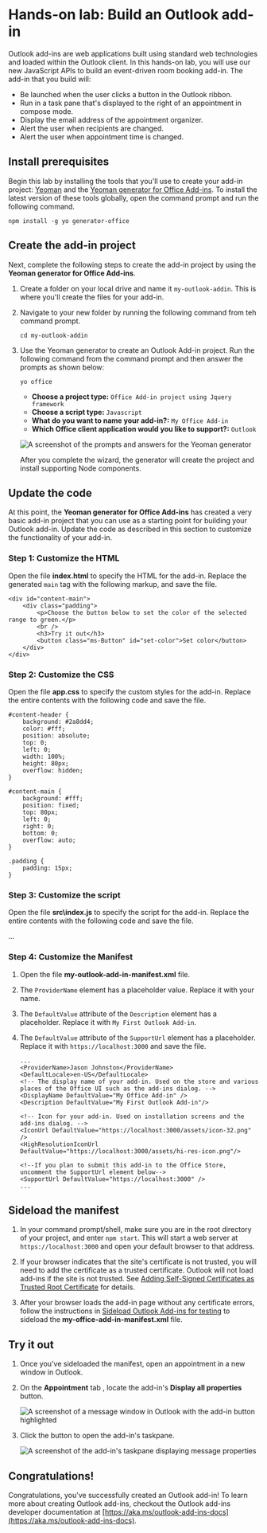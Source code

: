 # Hands-on lab: Build an Outlook add-in

Outlook add-ins are web applications built using standard web technologies and loaded within the Outlook client. In this hands-on lab, you will use our new JavaScript APIs to build an event-driven room booking add-in. The add-in that you build will:

- Be launched when the user clicks a button in the Outlook ribbon.
- Run in a task pane that's displayed to the right of an appointment in compose mode.
- Display the email address of the appointment organizer.
- Alert the user when recipients are changed.
- Alert the user when appointment time is changed.

## Install prerequisites

Begin this lab by installing the tools that you'll use to create your add-in project: [Yeoman](https://github.com/yeoman/yo) and the [Yeoman generator for Office Add-ins](https://github.com/OfficeDev/generator-office). To install the latest version of these tools globally, open the command prompt and run the following command.

```
npm install -g yo generator-office
```

## Create the add-in project

Next, complete the following steps to create the add-in project by using the **Yeoman generator for Office Add-ins**.

1. Create a folder on your local drive and name it `my-outlook-addin`. This is where you'll create the files for your add-in.

1. Navigate to your new folder by running the following command from teh command prompt.

    ```
    cd my-outlook-addin
    ```

1. Use the Yeoman generator to create an Outlook Add-in project. Run the following command from the command prompt and then answer the prompts as shown below:

    ```
    yo office
    ```

    - **Choose a project type:** `Office Add-in project using Jquery framework`
    - **Choose a script type:** `Javascript`
    - **What do you want to name your add-in?:** `My Office Add-in`
    - **Which Office client application would you like to support?:** `Outlook`
    
    ![A screenshot of the prompts and answers for the Yeoman generator](images/quick-start-yo-prompts.PNG)
    
    After you complete the wizard, the generator will create the project and install supporting Node components.

## Update the code

At this point, the **Yeoman generator for Office Add-ins** has created a very basic add-in project that you can use as a starting point for building your Outlook add-in. Update the code as described in this section to customize the functionality of your add-in.

### Step 1: Customize the HTML

Open the file **index.html** to specify the HTML for the add-in. Replace the generated `main` tag with the following markup, and save the file.

```
<div id="content-main">
    <div class="padding">
        <p>Choose the button below to set the color of the selected range to green.</p>
        <br />
        <h3>Try it out</h3>
        <button class="ms-Button" id="set-color">Set color</button>
    </div>
</div>
```

### Step 2: Customize the CSS

Open the file **app.css** to specify the custom styles for the add-in. Replace the entire contents with the following code and save the file.

```
#content-header {
    background: #2a8dd4;
    color: #fff;
    position: absolute;
    top: 0;
    left: 0;
    width: 100%;
    height: 80px; 
    overflow: hidden;
}

#content-main {
    background: #fff;
    position: fixed;
    top: 80px;
    left: 0;
    right: 0;
    bottom: 0;
    overflow: auto; 
}

.padding {
    padding: 15px;
}
```

### Step 3: Customize the script

Open the file **src\index.js** to specify the script for the add-in. Replace the entire contents with the following code and save the file.

...

### Step 4: Customize the Manifest

1. Open the file **my-outlook-add-in-manifest.xml** file.

1. The `ProviderName` element has a placeholder value. Replace it with your name.

1. The `DefaultValue` attribute of the `Description` element has a placeholder. Replace it with `My First Outlook Add-in`.

1. The `DefaultValue` attribute of the `SupportUrl` element has a placeholder. Replace it with `https://localhost:3000` and save the file.

    ```
    ...
    <ProviderName>Jason Johnston</ProviderName>
    <DefaultLocale>en-US</DefaultLocale>
    <!-- The display name of your add-in. Used on the store and various places of the Office UI such as the add-ins dialog. -->
    <DisplayName DefaultValue="My Office Add-in" />
    <Description DefaultValue="My First Outlook Add-in"/>

    <!-- Icon for your add-in. Used on installation screens and the add-ins dialog. -->
    <IconUrl DefaultValue="https://localhost:3000/assets/icon-32.png" />
    <HighResolutionIconUrl DefaultValue="https://localhost:3000/assets/hi-res-icon.png"/>

    <!--If you plan to submit this add-in to the Office Store, uncomment the SupportUrl element below-->
    <SupportUrl DefaultValue="https://localhost:3000" />
    ...
    ```

## Sideload the manifest

1. In your command prompt/shell, make sure you are in the root directory of your project, and enter `npm start`. This will start a web server at `https://localhost:3000` and open your default browser to that address.

1. If your browser indicates that the site's certificate is not trusted, you will need to add the certificate as a trusted certificate. Outlook will not load add-ins if the site is not trusted. See [Adding Self-Signed Certificates as Trusted Root Certificate](https://github.com/OfficeDev/generator-office/blob/master/src/docs/ssl.md) for details.

1. After your browser loads the add-in page without any certificate errors, follow the instructions in [Sideload Outlook Add-ins for testing](sideload-outlook-add-ins-for-testing.md) to sideload the **my-office-add-in-manifest.xml** file.

## Try it out

1. Once you've sideloaded the manifest, open an appointment in a new window in Outlook.

1. On the **Appointment** tab , locate the add-in's **Display all properties** button.

    ![A screenshot of a message window in Outlook with the add-in button highlighted](images/quick-start-button.PNG)

1. Click the button to open the add-in's taskpane.

    ![A screenshot of the add-in's taskpane displaying message properties](images/quick-start-task-pane.PNG)

## Congratulations!

Congratulations, you've successfully created an Outlook add-in! To learn more about creating Outlook add-ins, checkout the Outlook add-ins developer documentation at [https://aka.ms/outlook-add-ins-docs](https://aka.ms/outlook-add-ins-docs).